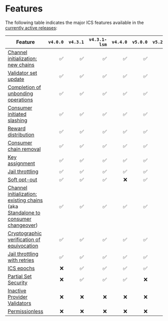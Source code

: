 # Features

The following table indicates the major ICS features available in the [currently active releases](./RELEASES.md#version-matrix):

| Feature | `v4.0.0` | `v4.3.1` | `v4.3.1-lsm` | `v4.4.0` | `v5.0.0` | `v5.2.0` |  `v6.1.0` | 
|---------|---------:|---------:|-------------:|---------:|---------:|---------:|----------:|
| [Channel initialization: new chains](https://github.com/cosmos/ibc/blob/main/spec/app/ics-028-cross-chain-validation/overview_and_basic_concepts.md#channel-initialization-new-chains) | ✅ | ✅ | ✅ | ✅ | ✅ | ✅ | ✅ |
| [Validator set update](https://github.com/cosmos/ibc/blob/main/spec/app/ics-028-cross-chain-validation/overview_and_basic_concepts.md#validator-set-update) | ✅ | ✅ | ✅ | ✅ | ✅ | ✅ | ✅ |
| [Completion of unbonding operations](https://github.com/cosmos/ibc/blob/main/spec/app/ics-028-cross-chain-validation/overview_and_basic_concepts.md#completion-of-unbonding-operations) | ✅ | ✅ | ✅ | ✅ | ✅ | ✅ | ✅ |
| [Consumer initiated slashing](https://github.com/cosmos/ibc/blob/main/spec/app/ics-028-cross-chain-validation/overview_and_basic_concepts.md#consumer-initiated-slashing) | ✅ | ✅ | ✅ | ✅ | ✅ | ✅ | ✅ |
| [Reward distribution](https://github.com/cosmos/ibc/blob/main/spec/app/ics-028-cross-chain-validation/overview_and_basic_concepts.md#reward-distribution) | ✅ | ✅ | ✅ | ✅ | ✅ | ✅ | ✅ |
| [Consumer chain removal](https://github.com/cosmos/ibc/blob/main/spec/app/ics-028-cross-chain-validation/methods.md#consumer-chain-removal) | ✅ | ✅ | ✅ | ✅ | ✅ | ✅ | ✅ |
| [Key assignment](https://github.com/cosmos/interchain-security/issues/26) | ✅ | ✅ | ✅ | ✅ | ✅ | ✅ | ✅ |
| [Jail throttling](https://github.com/cosmos/interchain-security/issues/404) | ✅ | ✅ | ✅ | ✅ | ✅ | ✅ | ✅ |
| [Soft opt-out](https://github.com/cosmos/interchain-security/issues/851)  | ✅ | ✅ | ✅ | ❌ | ✅ | ❌ | ❌ |
| [Channel initialization: existing chains](https://github.com/cosmos/ibc/blob/main/spec/app/ics-028-cross-chain-validation/overview_and_basic_concepts.md#channel-initialization-existing-chains) (aka [Standalone to consumer changeover](https://github.com/cosmos/interchain-security/issues/756)) | ✅ | ✅ | ✅ | ✅ | ✅ | ✅ | ✅ |
| [Cryptographic verification of equivocation](https://github.com/cosmos/interchain-security/issues/732) | ✅ | ✅ | ✅ | ✅ | ✅ | ✅ | ✅ |
| [Jail throttling with retries](https://github.com/cosmos/interchain-security/issues/713) | ✅ | ✅ | ✅ | ✅ | ✅ | ✅ | ✅ |
| [ICS epochs](https://cosmos.github.io/interchain-security/adrs/adr-014-epochs) | ❌ | ✅ | ✅ | ✅ | ✅ | ✅ | ✅ |
| [Partial Set Security](https://cosmos.github.io/interchain-security/adrs/adr-015-partial-set-security) | ❌ | ✅ | ✅ | ✅ | ❌ | ✅ | ✅ |
| [Inactive Provider Validators](https://cosmos.github.io/interchain-security/adrs/adr-017-allowing-inactive-validators) | ❌ | ❌ | ❌ | ❌ | ❌ | ❌ | ✅ |
| [Permissionless](https://cosmos.github.io/interchain-security/adrs/adr-019-permissionless-ics) | ❌ | ❌ | ❌ | ❌ | ❌ | ❌ | ✅ |
